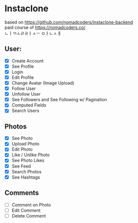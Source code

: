 # Instaclone
  
based on https://github.com/nomadcoders/instaclone-backend    
paid course of https://nomadcoders.co/   
ㄴㅣㄲㅗㄹㄹㅏㅅㅡ ㅁㅏㄴㅅㅔ   
  
## User:

- [x] Create Account
- [x] See Profile
- [x] Login
- [x] Edit Profile
- [x] Change Avatar (Image Upload)
- [x] Follow User
- [x] Unfollow User
- [x] See Followers and See Following w/ Pagination
- [x] Computed Fields
- [x] Search Users

## Photos

- [x] See Photo
- [x] Upload Photo
- [x] Edit Photo
- [x] Like / Unlike Photo
- [x] See Photo Likes
- [x] See Feed
- [x] Search Photos
- [x] See Hashtags

## Comments

- [ ] Comment on Photo
- [ ] Edit Comment
- [ ] Delete Comment
